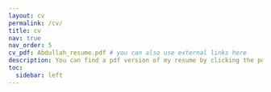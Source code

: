 ```yaml
---
layout: cv
permalink: /cv/
title: cv
nav: true
nav_order: 5
cv_pdf: Abdullah_resume.pdf # you can also use external links here
description: You can find a pdf version of my resume by clicking the pdf icon to the right.
toc:
  sidebar: left
---
```

